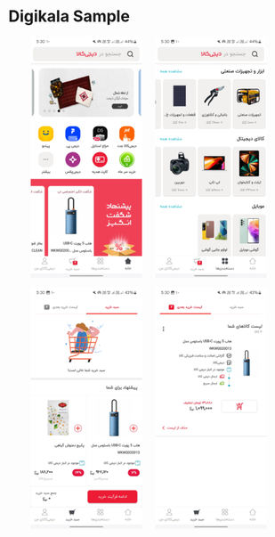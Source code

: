 

# Digikala Sample

<p align="center">
  <img src="https://github.com/amirdorri/digikalaRefactored/blob/master/app/src/main/res/drawable/shot1.jpg" alt="First Image" width="200" style="margin-right: 20px;"/>
  <img src="https://github.com/amirdorri/digikalaRefactored/blob/master/app/src/main/res/drawable/shot2.jpg" alt="Second Image" width="200"/>
</p>
<p align="center">
  <img src="https://github.com/amirdorri/digikalaRefactored/blob/master/app/src/main/res/drawable/shot3.jpg" alt="Third Image" width="200" style="margin-right: 20px;"/>
  <img src="https://github.com/amirdorri/digikalaRefactored/blob/master/app/src/main/res/drawable/shot4.jpg" alt="Fourth Image" width="200"/>
</p>
